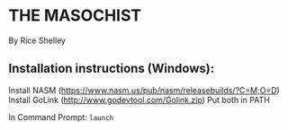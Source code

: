 # THE MASOCHIST
By Rice Shelley

## Installation instructions (Windows):
Install NASM (https://www.nasm.us/pub/nasm/releasebuilds/?C=M;O=D)
Install GoLink (http://www.godevtool.com/Golink.zip)
Put both in PATH

In Command Prompt:
`launch`